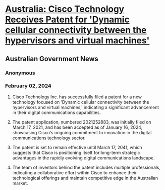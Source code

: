 # [Australia: Cisco Technology Receives Patent for 'Dynamic cellular connectivity between the hypervisors and virtual machines'](https://advance.lexis.com/api/document?collection=news&id=urn:contentItem:6B7K-Y641-F12F-F0TB-00000-00&context=1519360)
## Australian Government News
### Anonymous
### February 02, 2024

1. Cisco Technology Inc. has successfully filed a patent for a new technology focused on 'Dynamic cellular connectivity between the hypervisors and virtual machines,' indicating a significant advancement in their digital communications capabilities.

2. The patent application, numbered 2021252883, was initially filed on March 17, 2021, and has been accepted as of January 16, 2024, showcasing Cisco's ongoing commitment to innovation in the digital communications technology sector.

3. The patent is set to remain effective until March 17, 2041, which suggests that Cisco is positioning itself for long-term strategic advantages in the rapidly evolving digital communications landscape.

4. The team of inventors behind the patent includes multiple professionals, indicating a collaborative effort within Cisco to enhance their technological offerings and maintain competitive edge in the Australian market.
